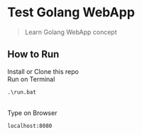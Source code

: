# Test Golang WebApp
> Learn Golang  WebApp concept

## How to Run
Install or Clone this repo
</br>
Run on Terminal

    .\run.bat
    
</br>
Type on Browser

    localhost:8080

